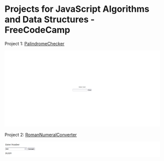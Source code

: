 # Projects for JavaScript Algorithms and Data Structures - FreeCodeCamp

Project 1: [PalindromeChecker](./PalindromeChecker/)

![Palindrome checker](./imgs/palindrome-checker.png)

Project 2: [RomanNumeralConverter](./RomanNumeralConverter/)

![Roman Numeral Converter](./imgs/roman-converter.png)
